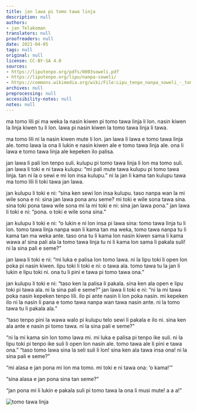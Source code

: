 ```yaml
---
title: jan lawa pi tomo tawa linja
description: null
authors:
- jan Telakoman
translators: null
proofreaders: null
date: 2021-04-05
tags: null
original: null
license: CC-BY-SA 4.0
sources:
- https://liputenpo.org/pdfs/0003soweli.pdf
- https://liputenpo.org/lipu/nanpa-soweli/
- https://commons.wikimedia.org/wiki/File:Lipu_tenpo_nanpa_soweli_-_tomo_tawa_linja.svg
archives: null
preprocessing: null
accessibility-notes: null
notes: null
---
```


ma tomo lili pi ma weka la nasin kiwen pi tomo tawa linja li lon. nasin kiwen la linja kiwen tu li lon. lawa pi nasin kiwen la tomo tawa linja li tawa.

ma tomo lili ni la nasin kiwen mute li lon. jan lawa li lawa e tomo tawa linja ale. tomo lawa la ona li lukin e nasin kiwen ale e tomo tawa linja ale. ona li lawa e tomo tawa linja ale kepeken ilo palisa.

jan lawa li pali lon tenpo suli. kulupu pi tomo tawa linja li lon ma tomo suli. jan lawa li toki e ni tawa kulupu: “mi pali mute tawa kulupu pi tomo tawa linja. tan ni la o sewi e mi lon insa kulupu.” ni la jan li kama tan kulupu tawa ma tomo lili li toki tawa jan lawa.

jan kulupu li toki e ni: “sina ken sewi lon insa kulupu. taso nanpa wan la mi wile sona e ni: sina jan lawa pona anu seme? mi toki e wile sona tawa sina. sina toki pona tawa wile sona mi la mi toki e ni: sina jan lawa pona.” jan lawa li toki e ni: “pona. o toki e wile sona sina.”

jan kulupu li toki e ni: “o lukin e ni lon insa pi lawa sina: tomo tawa linja tu li lon. tomo tawa linja nanpa wan li kama tan ma weka, tomo tawa nanpa tu li kama tan ma weka ante. taso ona tu li kama lon nasin kiwen sama li kama wawa a! sina pali ala la tomo tawa linja tu ni li kama lon sama li pakala suli! ni la sina pali e seme?”

jan lawa li toki e ni: “mi luka e palisa lon tomo lawa. ni la lipu toki li open lon poka pi nasin kiwen. lipu toki li toki e ni: o tawa ala. tomo tawa tu la jan li lukin e lipu toki ni. ona tu li pini e tawa pi tomo tawa ona.”

jan kulupu li toki e ni: “taso ken la palisa li pakala. sina ken ala open e lipu toki pi tawa ala. ni la sina pali e seme?” jan lawa li toki e ni: “ni la mi tawa poka nasin kepeken tenpo lili. ilo pi ante nasin li lon poka nasin. mi kepeken ilo ni la nasin li pana e tomo tawa nanpa wan tawa nasin ante. ni la tomo tawa tu li pakala ala.”

“taso tenpo pini la wawa walo pi kulupu telo sewi li pakala e ilo ni. sina ken ala ante e nasin pi tomo tawa. ni la sina pali e seme?”

“ni la mi kama sin lon tomo lawa mi. mi luka e palisa pi tenpo ike suli. ni la lipu toki pi tenpo ike suli li open lon nasin ale. tomo tawa ale li pini e tawa ona.” “taso tomo lawa sina la seli suli li lon! sina ken ala tawa insa ona! ni la sina pali e seme?”

“mi alasa e jan pona mi lon ma tomo. mi toki e ni tawa ona: ‘o kama!’”

“sina alasa e jan pona sina tan seme?”

“jan pona mi li lukin e pakala suli pi tomo tawa la ona li musi mute! a a a!”

![tomo tawa linja](https://upload.wikimedia.org/wikipedia/commons/7/7f/Lipu_tenpo_nanpa_soweli_-_tomo_tawa_linja.svg)